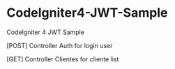 # CodeIgniter4-JWT-Sample

CodeIgniter 4 JWT Sample

[POST] Controller Auth  for login user

[GET] Controller Clientes for cliente list
